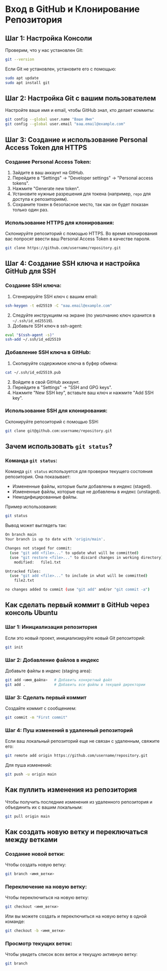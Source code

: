 
# Вход в GitHub и Клонирование Репозитория

## Шаг 1: Настройка Консоли

Проверим, что у нас установлен Git:

```sh
git --version
```

Если Git не установлен, установите его с помощью:
```sh
sudo apt update
sudo apt install git
```

## Шаг 2: Настройка Git с вашим пользователем

Настройте ваше имя и email, чтобы GitHub знал, кто делает коммиты:
```sh
git config --global user.name "Ваше Имя"
git config --global user.email "ваш.email@example.com"
```

## Шаг 3: Создание и использование Personal Access Token для HTTPS

### Создание Personal Access Token:

1. Зайдите в ваш аккаунт на GitHub.
2. Перейдите в "Settings" -> "Developer settings" -> "Personal access tokens".
3. Нажмите "Generate new token".
4. Установите нужные разрешения для токена (например, `repo` для доступа к репозиториям).
5. Сохраните токен в безопасное место, так как он будет показан только один раз.

### Использование HTTPS для клонирования:

Склонируйте репозиторий с помощью HTTPS. Во время клонирования вас попросят ввести ваш Personal Access Token в качестве пароля.

```sh
git clone https://github.com/username/repository.git
```

## Шаг 4: Создание SSH ключа и настройка GitHub для SSH

### Создание SSH ключа:

1. Сгенерируйте SSH ключ с вашим email:
```sh
ssh-keygen -t ed25519 -C "ваш.email@example.com"
```

2. Следуйте инструкциям на экране (по умолчанию ключ хранится в `~/.ssh/id_ed25519`).
3. Добавьте SSH ключ в ssh-agent:
```sh
eval "$(ssh-agent -s)"
ssh-add ~/.ssh/id_ed25519
```

### Добавление SSH ключа в GitHub:

1. Скопируйте содержимое ключа в буфер обмена:
```sh
cat ~/.ssh/id_ed25519.pub
```
2. Войдите в свой GitHub аккаунт.
3. Перейдите в "Settings" -> "SSH and GPG keys".
4. Нажмите "New SSH key", вставьте ваш ключ и нажмите "Add SSH key".

### Использование SSH для клонирования:

Склонируйте репозиторий с помощью SSH:
```sh
git clone git@github.com:username/repository.git
```



## Зачем использовать `git status`?

### Команда `git status`:

Команда `git status` используется для проверки текущего состояния репозитория. Она показывает:
- Измененные файлы, которые были добавлены в индекс (staged).
- Измененные файлы, которые еще не добавлены в индекс (unstaged).
- Немодифицированные файлы.

Пример использования:
```sh
git status
```
Вывод может выглядеть так:
```sh
On branch main
Your branch is up to date with 'origin/main'.

Changes not staged for commit:
  (use "git add <file>..." to update what will be committed)
  (use "git restore <file>..." to discard changes in working directory)
	modified:   file1.txt

Untracked files:
  (use "git add <file>..." to include in what will be committed)
	file2.txt

no changes added to commit (use "git add" and/or "git commit -a")
```

## Как сделать первый коммит в GitHub через консоль Ubuntu

### Шаг 1: Инициализация репозитория

Если это новый проект, инициализируйте новый Git репозиторий:
```sh
git init
```

### Шаг 2: Добавление файлов в индекс

Добавьте файлы в индекс (staging area):
```sh
git add <имя_файла>   # Добавить конкретный файл
git add .             # Добавить все файлы в текущей директории
```

### Шаг 3: Сделать первый коммит

Создайте коммит с сообщением:
```sh
git commit -m "First commit"
```

### Шаг 4: Пуш изменений в удаленный репозиторий

Если ваш локальный репозиторий еще не связан с удаленным, свяжите его:
```sh
git remote add origin https://github.com/username/repository.git
```

Для пуша изменений:
```sh
git push -u origin main
```

## Как пуллить изменения из репозитория

Чтобы получить последние изменения из удаленного репозитория и объединить их с вашим локальным:
```sh
git pull origin main
```

## Как создать новую ветку и переключаться между ветками

### Создание новой ветки:

Чтобы создать новую ветку:
```sh
git branch <имя_ветки>
```

### Переключение на новую ветку:

Чтобы переключиться на новую ветку:
```sh
git checkout <имя_ветки>
```

Или вы можете создать и переключиться на новую ветку в одной команде:
```sh
git checkout -b <имя_ветки>
```

### Просмотр текущих веток:

Чтобы увидеть список всех веток и текущую активную ветку:
```sh
git branch
```
